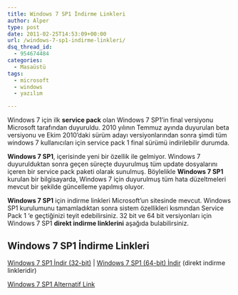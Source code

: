 ```yaml
---
title: Windows 7 SP1 İndirme Linkleri
author: Alper
type: post
date: 2011-02-25T14:53:09+00:00
url: /windows-7-sp1-indirme-linkleri/
dsq_thread_id:
  - 954674484
categories:
  - Masaüstü
tags:
  - microsoft
  - windows
  - yazılım

---
```

Windows 7 için ilk **service pack** olan Windows 7 SP1&#8217;in final versiyonu Microsoft tarafından duyuruldu. 2010 yılının Temmuz ayında duyurulan beta versiyonu ve Ekim 2010&#8217;daki sürüm adayı versiyonlarından sonra şimdi tüm windows 7 kullanıcıları için service pack 1 final sürümü indirilebilir durumda.

**Windows 7 SP1**, içerisinde yeni bir özellik ile gelmiyor. Windows 7 duyurulduktan sonra geçen süreçte duyurulmuş tüm update dosyalarını içeren bir service pack paketi olarak sunulmuş. Böylelikle **Windows 7 SP1** kurulan bir bilgisayarda, Windows 7 için duyurulmuş tüm hata düzeltmeleri mevcut bir şekilde güncelleme yapılmış oluyor.

**Windows 7 SP1** için indirme linkleri Microsoft&#8217;un sitesinde mevcut. Windows SP1 kurulumunu tamamladıktan sonra sistem özellikleri kısmından Service Pack 1 &#8216;e geçtiğinizi teyit edebilirsiniz. 32 bit ve 64 bit versiyonları için Windows 7 SP1 **direkt indirme linklerini** aşağıda bulabilirsiniz.

## Windows 7 SP1 İndirme Linkleri

<a href="http://download.microsoft.com/download/0/A/F/0AFB5316-3062-494A-AB78-7FB0D4461357/windows6.1-KB976932-X86.exe" target="_blank" class="broken_link">Windows 7 SP1 İndir (32-bit)</a> | <a href="http://download.microsoft.com/download/0/A/F/0AFB5316-3062-494A-AB78-7FB0D4461357/windows6.1-KB976932-X64.exe" target="_blank" class="broken_link">Windows 7 SP1 (64-bit) İndir</a> (direkt indirme linkleridir)

<a href="http://www.microsoft.com/downloads/en/details.aspx?FamilyID=c3202ce6-4056-4059-8a1b-3a9b77cdfdda" target="_blank">Windows 7 SP1 Alternatif Link</a>